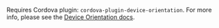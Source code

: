 
Requires Cordova plugin: `cordova-plugin-device-orientation`. For more info, please see the [Device Orientation docs](https://github.com/apache/cordova-plugin-device-orientation).
